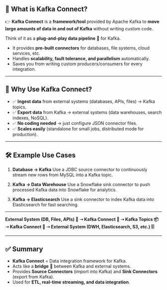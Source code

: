 ## 📌 What is **Kafka Connect**?

👉 **Kafka Connect** is a **framework/tool** provided by Apache Kafka to **move large amounts of data in and out of Kafka** without writing custom code.

Think of it as a **plug-and-play data pipeline** 🔌 for Kafka.

* It provides **pre-built connectors** for databases, file systems, cloud services, etc.
* Handles **scalability, fault tolerance, and parallelism** automatically.
* Saves you from writing custom producers/consumers for every integration.

---

## 🎯 Why Use Kafka Connect?

* ✅ **Ingest data** from external systems (databases, APIs, files) → Kafka topics.
* ✅ **Export data** from Kafka → external systems (data warehouses, search indexes, NoSQL).
* ✅ **No coding needed** → just configure JSON connector files.
* ✅ **Scales easily** (standalone for small jobs, distributed mode for production).

---

## 🛠️ Example Use Cases

1. **Database → Kafka**
   Use a JDBC source connector to continuously stream new rows from MySQL into a Kafka topic.

2. **Kafka → Data Warehouse**
   Use a Snowflake sink connector to push processed Kafka data into Snowflake for analytics.

3. **Kafka → Elasticsearch**
   Use a sink connector to index Kafka data into Elasticsearch for fast searching.

---

**External System (DB, Files, APIs) 📂 ➝ Kafka Connect 🔌 ➝ Kafka Topics 📦 ➝ Kafka Connect 🔌 ➝ External System (DWH, Elasticsearch, S3, etc.) 🗄️**

---

## ✅ Summary

* **Kafka Connect** = Data integration framework for Kafka.
* Acts like a **bridge** 🌉 between Kafka and external systems.
* Provides **Source Connectors** (import into Kafka) and **Sink Connectors** (export from Kafka).
* Used for **ETL, real-time streaming, and data integration**.
